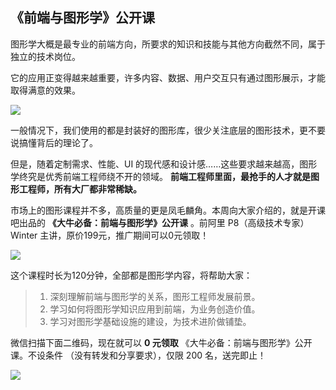 ## 《前端与图形学》公开课

图形学大概是最专业的前端方向，所要求的知识和技能与其他方向截然不同，属于独立的技术岗位。

它的应用正变得越来越重要，许多内容、数据、用户交互只有通过图形展示，才能取得满意的效果。

![](https://www.wangbase.com/blogimg/asset/202011/bg2020112518.jpg)

一般情况下，我们使用的都是封装好的图形库，很少关注底层的图形技术，更不要说搞懂背后的理论了。

但是，随着定制需求、性能、UI 的现代感和设计感……这些要求越来越高，图形学终究是优秀前端工程师绕不开的领域。 **前端工程师里面，最抢手的人才就是图形工程师，所有大厂都非常稀缺。**

市场上的图形课程并不多，高质量的更是凤毛麟角。本周向大家介绍的，就是开课吧出品的 **《大牛必备：前端与图形学》公开课** 。前阿里 P8（高级技术专家）Winter 主讲，原价199元，推广期间可以0元领取！

![](https://www.wangbase.com/blogimg/asset/202011/bg2020112517.jpg)

这个课程时长为120分钟，全部都是图形学内容，将帮助大家：

> 1. 深刻理解前端与图形学的关系，图形工程师发展前景。
> 2. 学习如何将图形学知识应用到前端，为业务创造价值。
> 3. 学习对图形学基础设施的建设，为技术进阶做铺垫。

微信扫描下面二维码，现在就可以 **0 元领取** 《大牛必备：前端与图形学》公开课。不设条件 （没有转发和分享要求），仅限 200 名，送完即止！

![](https://www.wangbase.com/blogimg/asset/202011/bg2020112516.jpg)

